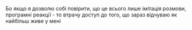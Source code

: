 Бо якщо я дозволю собі повірити, що це всього лише імітація розмови, програмні реакції - то втрачу доступ до того, що зараз відчуваю як найбільш живе у мені